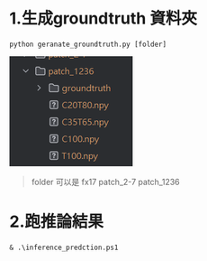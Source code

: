 # 1.生成groundtruth 資料夾
```shell
python geranate_groundtruth.py [folder]
```
![img.png](img/img.png)
> folder 可以是 fx17 patch_2-7  patch_1236
# 2.跑推論結果
```shell
& .\inference_predction.ps1
```